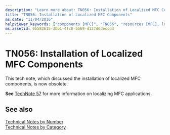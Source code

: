 ```yaml
---
description: "Learn more about: TN056: Installation of Localized MFC Components"
title: "TN056: Installation of Localized MFC Components"
ms.date: "11/04/2016"
helpviewer_keywords: ["components [MFC]", "TN056", "resources [MFC], localization", "localization [MFC], MFC resources", "MFC70LOC.DLL", "MFC DLLs [MFC], localizing", "components [MFC], installing", "DLLs [MFC], localizing MFC", "CTL3D32.DLL", "localization [MFC], resources", "installing MFC components"]
ms.assetid: 0b582615-3bb1-4fc0-b569-d127d6deccd3
---
```

# TN056: Installation of Localized MFC Components

This tech note, which discussed the installation of localized MFC components, is now obsolete.

**See** [TechNote 57](../mfc/tn057-localization-of-mfc-components.md) for more information on localizing MFC applications.

## See also

[Technical Notes by Number](../mfc/technical-notes-by-number.md)<br/>
[Technical Notes by Category](../mfc/technical-notes-by-category.md)
